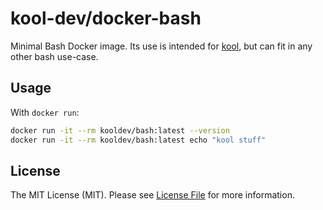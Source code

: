 # kool-dev/docker-bash

Minimal Bash Docker image. Its use is intended for [kool](https://github.com/kool-dev/kool), but can fit in any other bash use-case.

## Usage

With `docker run`:

```sh
docker run -it --rm kooldev/bash:latest --version
docker run -it --rm kooldev/bash:latest echo "kool stuff"
```

## License

The MIT License (MIT). Please see [License File](LICENSE.md) for more information.
